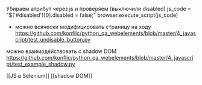 Убираем атрибут через js и проверяем (выключили disabled)
js_code = "$('#disabled')[0].disabled = false;"
browser.execute_script(js_code)
- можно всячески модифицировать страницу на ходу
https://github.com/konflic/python_qa_webelements/blob/master/4_javascript/test_undisable_button.py


можно взаимодействовать с shadow DOM
https://github.com/konflic/python_qa_webelements/blob/master/4_javascript/test_example_shadow.py




[[JS в Selenium]]
[[shadow DOM]]